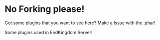 # No Forking please!

Got some plugins that you want to see here? Make a Issue with the .phar!

Some plugins used in EndKingdom Server!
